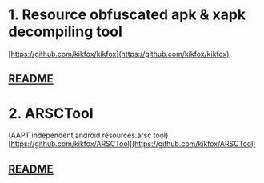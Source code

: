 

# 1. Resource obfuscated apk & xapk decompiling tool
[https://github.com/kikfox/kikfox](https://github.com/kikfox/kikfox)
## [README](./README2.md)


# 2. ARSCTool 
(AAPT independent android resources.arsc tool)
[https://github.com/kikfox/ARSCTool](https://github.com/kikfox/ARSCTool)
## [README](https://github.com/kikfox/ARSCTool/blob/main/README.md)


